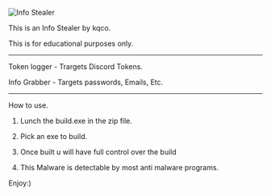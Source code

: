 

![Info Stealer](https://github.com/user-attachments/assets/d20e479d-b019-4c81-aa56-c80d113faaed)









This is an Info Stealer by kqco.

This is for educational purposes only.


----------------------------------------------------------------------------------
Token logger - Trargets Discord Tokens.

Info Grabber - Targets passwords, Emails, Etc.


-----------------------------------------------------------------------------------
How to use.

1. Lunch the build.exe in the zip file.

2. Pick an exe to build.

3. Once built u will have full control over the build

4. This Malware is detectable by most anti malware programs.


Enjoy:)
